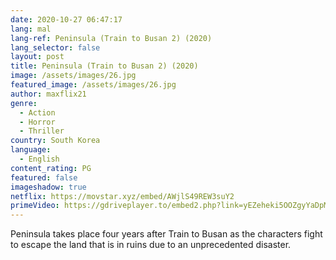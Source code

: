 ```yaml
---
date: 2020-10-27 06:47:17
lang: mal
lang-ref: Peninsula (Train to Busan 2) (2020)
lang_selector: false
layout: post
title: Peninsula (Train to Busan 2) (2020)
image: /assets/images/26.jpg
featured_image: /assets/images/26.jpg
author: maxflix21
genre:
  - Action
  - Horror
  - Thriller
country: South Korea
language:
  - English
content_rating: PG
featured: false
imageshadow: true
netflix: https://movstar.xyz/embed/AWjlS49REW3suY2
primeVideo: https://gdriveplayer.to/embed2.php?link=yEZeheki5OOZgyYaDpMZYAAHmYU5xCMixoU1ZAQr3n1AjzeCiftcAWoQJKLhjezeYux4KLn2FeJJyS1%252FGD4eHZq5EZup4rHZAbXjpu2jjOalBbVO27iwVKa%252Fj%252FadGMzhguHKPBmViLb3uWBLocVXV1AgYR9S8uipwooBrNuIYz6a%252BMNlqd7ppp5RA00wuiBUE%253D
---
```

Peninsula takes place four years after Train to Busan as the characters fight to escape the land that is in ruins due to an unprecedented disaster.